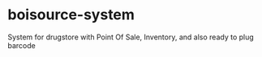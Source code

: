# boisource-system
System for drugstore with Point Of Sale, Inventory, and also ready to plug barcode
